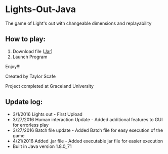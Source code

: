 # Lights-Out-Java
The game of Light's out with changeable dimensions and replayability

## How to play:

1.  Download file ([Jar](https://github.com/robosheep95/Lights-Out-Java/raw/master/LightsOut.jar))
2.  Launch Program

Enjoy!!!

Created by Taylor Scafe

Project completed at Graceland University

## Update log:

*  3/1/2016 Lights out - First Upload
*  3/27/2016 Human interaction Update - Added additional features to GUI for errorless play
*  3/27/2016 Batch file update - Added Batch file for easy execution of the game
*  4/21/2016 Added .jar file - Added executable jar file for easier execution
*  Built in Java version 1.8.0_71
